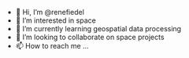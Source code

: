 - 👋 Hi, I’m @renefiedel
- 👀 I’m interested in space
- 🌱 I’m currently learning geospatial data processing
- 💞️ I’m looking to collaborate on space projects
- 📫 How to reach me ...

<!---
renefiedel/renefiedel is a ✨ special ✨ repository because its `README.md` (this file) appears on your GitHub profile.
You can click the Preview link to take a look at your changes.
--->
